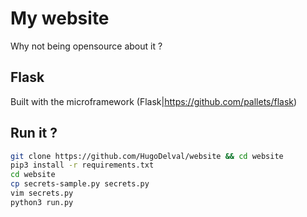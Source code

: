 # My website

Why not being opensource about it ?

## Flask

Built with the microframework (Flask|https://github.com/pallets/flask)

## Run it ?

```bash
git clone https://github.com/HugoDelval/website && cd website
pip3 install -r requirements.txt
cd website
cp secrets-sample.py secrets.py
vim secrets.py
python3 run.py
```